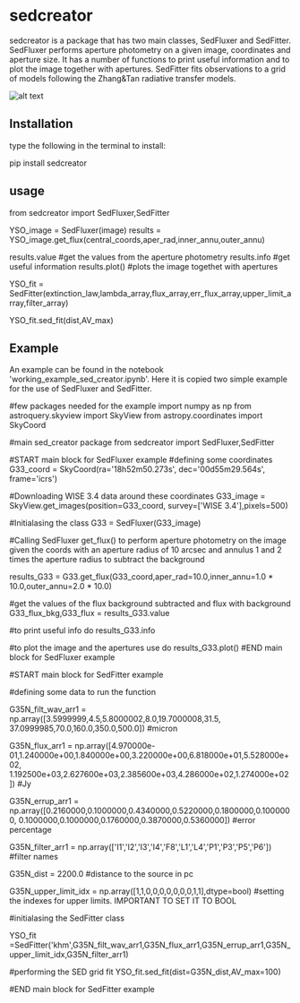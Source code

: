 # sedcreator
sedcreator is a package that has two main classes, SedFluxer and SedFitter. SedFluxer performs aperture photometry on a given image, coordinates and aperture size. It has a number of functions to print useful information and to plot the image together with apertures. SedFitter fits observations to a grid of models following the Zhang&Tan radiative transfer models.

![alt text](https://github.com/fedriani/sedcreator/sedcreator_logo.png?raw=true)


## Installation

type the following in the terminal to install:

pip install sedcreator

## usage

from sedcreator import SedFluxer,SedFitter

YSO_image = SedFluxer(image)
results = YSO_image.get_flux(central_coords,aper_rad,inner_annu,outer_annu)

results.value #get the values from the aperture photometry
results.info #get useful information
results.plot() #plots the image togethet with apertures

YSO_fit = SedFitter(extinction_law,lambda_array,flux_array,err_flux_array,upper_limit_array,filter_array)

YSO_fit.sed_fit(dist,AV_max)

## Example

An example can be found in the notebook 'working_example_sed_creator.ipynb'. Here it is copied two simple example for the use of SedFluxer and SedFitter.

#few packages needed for the example
import numpy as np
from astroquery.skyview import SkyView
from astropy.coordinates import SkyCoord

#main sed_creator package
from sedcreator import SedFluxer,SedFitter

#START main block for SedFluxer example
#defining some coordinates
G33_coord = SkyCoord(ra='18h52m50.273s', dec='00d55m29.564s', frame='icrs')

#Downloading WISE 3.4 data around these coordinates
G33_image = SkyView.get_images(position=G33_coord, survey=['WISE 3.4'],pixels=500)

#Initialasing the class
G33 = SedFluxer(G33_image)

#Calling SedFluxer get_flux() to perform aperture photometry on the image given the coords with an aperture radius of 10 arcsec and annulus 1 and 2 times the aperture radius to subtract the background

results_G33 = G33.get_flux(G33_coord,aper_rad=10.0,inner_annu=1.0 * 10.0,outer_annu=2.0 * 10.0)

#get the values of the flux background subtracted and flux with background
G33_flux_bkg,G33_flux = results_G33.value

#to print useful info do
results_G33.info

#to plot the image and the apertures use do
results_G33.plot()
#END main block for SedFluxer example

#START main block for SedFitter example

#defining some data to run the function

G35N_filt_wav_arr1 = np.array([3.5999999,4.5,5.8000002,8.0,19.7000008,31.5,
                          37.0999985,70.0,160.0,350.0,500.0]) #micron

G35N_flux_arr1 = np.array([4.970000e-01,1.240000e+00,1.840000e+00,3.220000e+00,6.818000e+01,5.528000e+02,
                     1.192500e+03,2.627600e+03,2.385600e+03,4.286000e+02,1.274000e+02]) #Jy

G35N_errup_arr1 = np.array([0.2160000,0.1000000,0.4340000,0.5220000,0.1800000,0.1000000,
                         0.1000000,0.1000000,0.1760000,0.3870000,0.5360000]) #error percentage

G35N_filter_arr1 = np.array(['I1','I2','I3','I4','F8','L1','L4','P1','P3','P5','P6']) #filter names

G35N_dist = 2200.0 #distance to the source in pc

G35N_upper_limit_idx = np.array([1,1,0,0,0,0,0,0,0,1,1],dtype=bool) #setting the indexes for upper limits. IMPORTANT TO SET IT TO BOOL

#initialasing the SedFitter class

YSO_fit =SedFitter('khm',G35N_filt_wav_arr1,G35N_flux_arr1,G35N_errup_arr1,G35N_upper_limit_idx,G35N_filter_arr1)

#performing the SED grid fit
YSO_fit.sed_fit(dist=G35N_dist,AV_max=100)

#END main block for SedFitter example
